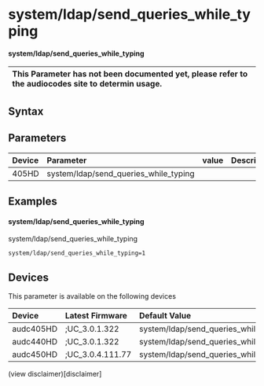 ﻿---
description: system/ldap/send_queries_while_typing
search: false
---

# system/ldap/send_queries_while_typing

#### system/ldap/send_queries_while_typing


| This Parameter has not been documented yet, please refer to the audiocodes site to determin usage.  | 
| :--- |

## Syntax

## Parameters
|Device|Parameter|value|Description|
|:---|:---|:---|:---|
| 405HD | system/ldap/send_queries_while_typing |  |  |

## Examples
#### system/ldap/send_queries_while_typing

system/ldap/send_queries_while_typing

```
system/ldap/send_queries_while_typing=1
```

## Devices
This parameter is available on the following devices

| Device | Latest Firmware | Default Value |
|:---|:---|:---|
| audc405HD | ;UC_3.0.1.322 | system/ldap/send_queries_while_typing=1 
| audc440HD | ;UC_3.0.1.322 | system/ldap/send_queries_while_typing=1 
| audc450HD | ;UC_3.0.4.111.77 | system/ldap/send_queries_while_typing=1 

(view disclaimer)[disclaimer]
